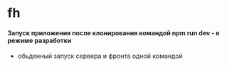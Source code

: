 # fh
#### Запуск приложения после клонирования командой npm run dev - в режиме разработки
 - обьденный запуск сервера и фронта одной командой
